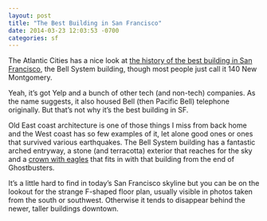 ```yaml
---
layout: post
title: "The Best Building in San Francisco"
date: 2014-03-23 12:03:53 -0700
categories: sf
---
```


The Atlantic Cities has a nice look at [the history of the best building in San Francisco](http://www.theatlanticcities.com/technology/2014/03/26-story-history-san-francisco/8693/), the Bell System building, though most people just call it 140 New Montgomery.

Yeah, it’s got Yelp and a bunch of other tech (and non-tech) companies. As the name suggests, it also housed Bell (then Pacific Bell) telephone originally. But that’s not why it’s the best building in SF.

Old East coast architecture is one of those things I miss from back home and the West coast has so few examples of it, let alone good ones or ones that survived various earthquakes. The Bell System building has a fantastic arched entryway, a stone (and terracotta) exterior that reaches for the sky and a [crown with eagles](http://en.wikipedia.org/wiki/File:Eagles-on-Top-of-Pac-Bell-Building-643px.jpg) that fits in with that building from the end of Ghostbusters. 

It’s a little hard to find in today’s San Francisco skyline but you can be on the lookout for the strange F-shaped floor plan, usually visible in photos taken from the south or southwest. Otherwise it tends to disappear behind the newer, taller buildings downtown.
